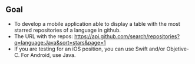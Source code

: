 ## Goal
- To develop a mobile application able to display a table with the most starred repositories of a language in github. 
- The URL with the repos: https://api.github.com/search/repositories?q=language:Java&sort=stars&page=1
- If you are testing for an iOS position, you can use Swift and/or Objetive-C. For Android, use Java.

